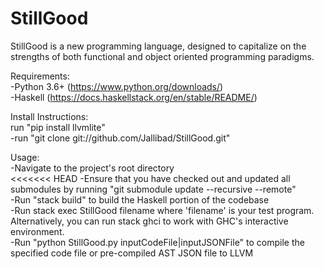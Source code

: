 <!-- # StillGood

StillGood is a new programming language, designed to capitalize on the strengths of both functional and object oriented programming paradigms.

## Setup

(setup for developers, for now)

1. Install [Stack](https://docs.haskellstack.org/en/stable/README/)
2. Clone this repository.
3. In repository, run `stack build`.
4. Run `stack exec StillGood filename` where 'filename' is your test program.
5. Alternatively you can run `stack ghci` to work with GHC's interactive environment.
======= -->

# StillGood  
  
StillGood is a new programming language, designed to capitalize on the strengths of both functional and object oriented programming paradigms.

Requirements:  
-Python 3.6+ (https://www.python.org/downloads/)  
-Haskell (https://docs.haskellstack.org/en/stable/README/)  
  
Install Instructions:  
run "pip install llvmlite"  
-run "git clone git://github.com/Jallibad/StillGood.git"  
  
Usage:  
-Navigate to the project's root directory  
<<<<<<< HEAD
-Ensure that you have checked out and updated all submodules by running "git submodule update --recursive --remote"  
-Run "stack build" to build the Haskell portion of the codebase  
-Run stack exec StillGood filename where 'filename' is your test program. Alternatively, you can run stack ghci to work with GHC's interactive environment.  
-Run "python StillGood.py inputCodeFile|inputJSONFile" to compile the specified code file or pre-compiled AST JSON file to LLVM
